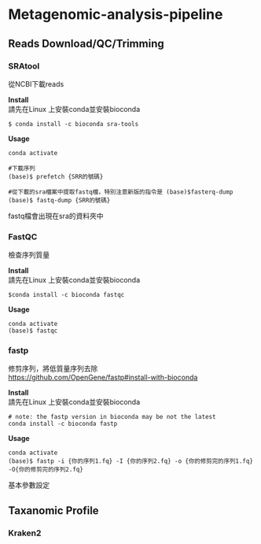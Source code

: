 # Metagenomic-analysis-pipeline 

## Reads Download/QC/Trimming

### SRAtool
從NCBI下載reads

**Install**  
請先在Linux 上安裝conda並安裝bioconda  
```
$ conda install -c bioconda sra-tools
```  

**Usage**  
```
conda activate

#下載序列
(base)$ prefetch {SRR的號碼}  

#從下載的sra檔案中提取fastq檔，特別注意新版的指令是 (base)$fasterq-dump
(base)$ fastq-dump {SRR的號碼} 
``` 
fastq檔會出現在sra的資料夾中

### FastQC
檢查序列質量

**Install**  
請先在Linux 上安裝conda並安裝bioconda  
```
$conda install -c bioconda fastqc
```  

**Usage**  
```
conda activate
(base)$ fastqc
```

### fastp
修剪序列，將低質量序列去除  
https://github.com/OpenGene/fastp#install-with-bioconda

**Install**  
請先在Linux 上安裝conda並安裝bioconda  
```
# note: the fastp version in bioconda may be not the latest
conda install -c bioconda fastp
```  

**Usage**  
```
conda activate
(base)$ fastp -i {你的序列1.fq} -I {你的序列2.fq} -o {你的修剪完的序列1.fq} -O{你的修剪完的序列2.fq}
```
基本參數設定

## Taxanomic Profile
### Kraken2
